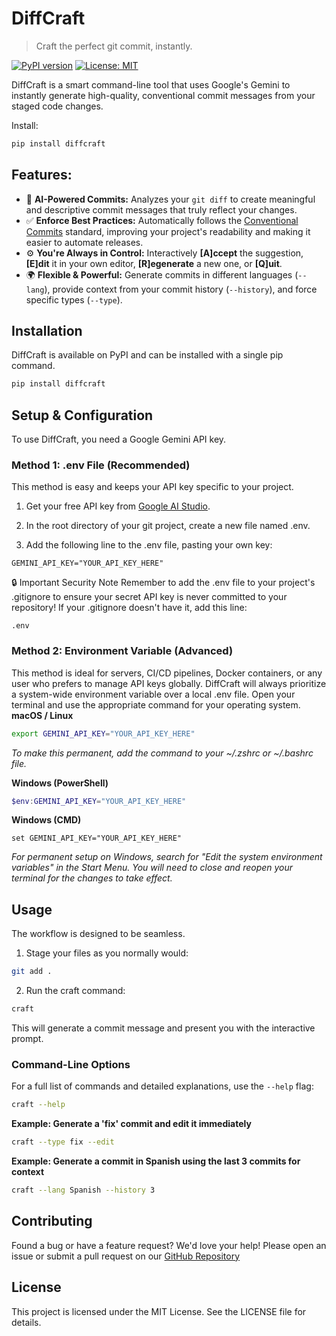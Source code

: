# DiffCraft
> Craft the perfect git commit, instantly.

[![PyPI version](https://badge.fury.io/py/diffcraft.svg)](https://badge.fury.io/py/diffcraft)
[![License: MIT](https://img.shields.io/badge/License-MIT-blue.svg)](https://opensource.org/licenses/MIT)

DiffCraft is a smart command-line tool that uses Google's Gemini to instantly generate high-quality, conventional commit messages from your staged code changes.

Install:
```bash
pip install diffcraft
```

## Features:

*   🤖 **AI-Powered Commits:** Analyzes your `git diff` to create meaningful and descriptive commit messages that truly reflect your changes.
*   ✅ **Enforce Best Practices:** Automatically follows the [Conventional Commits](https://www.conventionalcommits.org/) standard, improving your project's readability and making it easier to automate releases.
*   ⚙️ **You're Always in Control:** Interactively **[A]ccept** the suggestion, **[E]dit** it in your own editor, **[R]egenerate** a new one, or **[Q]uit**.
*   🌍 **Flexible & Powerful:** Generate commits in different languages (`--lang`), provide context from your commit history (`--history`), and force specific types (`--type`).

## Installation

DiffCraft is available on PyPI and can be installed with a single pip command.

```bash
pip install diffcraft
```
## Setup & Configuration

To use DiffCraft, you need a Google Gemini API key.

### Method 1: .env File (Recommended)

This method is easy and keeps your API key specific to your project.

1. Get your free API key from [Google AI Studio](https://aistudio.google.com/app/apikey).

2. In the root directory of your git project, create a new file named .env.

3. Add the following line to the .env file, pasting your own key:
```code
GEMINI_API_KEY="YOUR_API_KEY_HERE"
```
🔒 Important Security Note
Remember to add the .env file to your project's .gitignore to ensure your secret API key is never committed to your repository! If your .gitignore doesn't have it, add this line:
```code
.env
```

### Method 2: Environment Variable (Advanced)

This method is ideal for servers, CI/CD pipelines, Docker containers, or any user who prefers to manage API keys globally.
DiffCraft will always prioritize a system-wide environment variable over a local .env file.
Open your terminal and use the appropriate command for your operating system.
**macOS / Linux**
```Bash
export GEMINI_API_KEY="YOUR_API_KEY_HERE"
```
*To make this permanent, add the command to your ~/.zshrc or ~/.bashrc file.*

**Windows (PowerShell)**
```Powershell
$env:GEMINI_API_KEY="YOUR_API_KEY_HERE"
```
**Windows (CMD)**
```Cmd
set GEMINI_API_KEY="YOUR_API_KEY_HERE"
```
*For permanent setup on Windows, search for "Edit the system environment variables" in the Start Menu. You will need to close and reopen your terminal for the changes to take effect.*

## Usage
The workflow is designed to be seamless.

1. Stage your files as you normally would:
```Bash
git add .
```
2. Run the craft command:
```Bash
craft
```
This will generate a commit message and present you with the interactive prompt.

### Command-Line Options
For a full list of commands and detailed explanations, use the `--help` flag:
```Bash
craft --help
```
**Example: Generate a 'fix' commit and edit it immediately**
```Bash
craft --type fix --edit
```
**Example: Generate a commit in Spanish using the last 3 commits for context**
```Bash
craft --lang Spanish --history 3
```

## Contributing
Found a bug or have a feature request? We'd love your help! Please open an issue or submit a pull request on our [GitHub Repository](https://github.com/bvrvl/diffcraft)

## License
This project is licensed under the MIT License. See the LICENSE file for details.